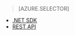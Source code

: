 ﻿> [AZURE.SELECTOR]
- [.NET SDK](/documentation/articles/media-services-dotnet-configure-asset-delivery-policy/)
- [REST API](/documentation/articles/media-services-rest-configure-asset-delivery-policy/)

<!--HONumber=47-->
